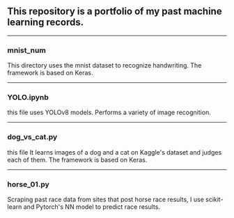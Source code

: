 ## This repository is a portfolio of my past machine learning records.

---
### mnist_num
This directory uses the mnist dataset to recognize handwriting. The framework is based on Keras.

---
### YOLO.ipynb
this file uses YOLOv8 models. Performs a variety of image recognition.

---
### dog_vs_cat.py
this file It learns images of a dog and a cat on Kaggle's dataset and judges each of them. The framework is based on Keras.

---
### horse_01.py
Scraping past race data from sites that post horse race results, I use scikit-learn and Pytorch's NN model to predict race results.